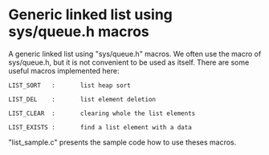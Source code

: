 Generic linked list using sys/queue.h macros
===================

A generic linked list using "sys/queue.h" macros.
We often use the macro of sys/queue.h, but it is not convenient to be used as itself. 
There are some useful macros implemented here:

	LIST_SORT	:		list heap sort

	LIST_DEL	:		list element deletion

	LIST_CLEAR	:		clearing whole the list elements

	LIST_EXISTS	:		find a list element with a data


"list_sample.c" presents the sample code how to use theses macros. 
